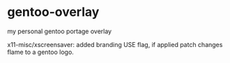 gentoo-overlay
==============

my personal gentoo portage overlay

x11-misc/xscreensaver:
added branding USE flag, if applied patch changes flame to a gentoo logo.

